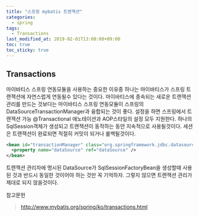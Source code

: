 ```yaml
---
title: "스프링 mybatis 트랜잭션"
categories:
  - spring
tags:
  - Transactions
last_modified_at: 2019-02-01T13:00:00+09:00
toc: true
toc_sticky: true
---
```


## Transactions

마이바티스 스프링 연동모듈을 사용하는 중요한 이유중 하나는 마이바티스가 스프링 트랜잭션에 자연스럽게 연동될수 있다는 것이다. 마이바티스에 종속되는 새로운 트랜잭션 관리를 만드는 것보다는 마이바티스 스프링 연동모듈이 스프링의 DataSourceTransactionManager과 융합되는 것이 좋다.
설정을 하면 스프링에서 트랜잭션 가능
@Transactional 애노테이션과 AOP스타일의 설정 모두 지원한다. 하나의 SqlSession객체가 생성되고 트랜잭션이 동작하는 동안 지속적으로 사용될것이다. 세션은 트랜잭션이 완료되면 적절히 커밋이 되거나 롤백될것이다.

```xml
<bean id="transactionManager" class="org.springframework.jdbc.datasource.DataSourceTransactionManager">
  <property name="dataSource" ref="dataSource" />
</bean>
```
트랜잭션 관리자에 명시된 DataSource가 SqlSessionFactoryBean을 생성할때 사용된 것과 반드시 동일한 것이어야 하는 것만 꼭 기억하자. 그렇지 않으면 트랜잭션 관리가 제대로 되지 않을것이다.



참고문헌
> http://www.mybatis.org/spring/ko/transactions.html
